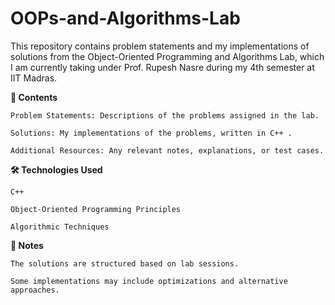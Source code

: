 # OOPs-and-Algorithms-Lab
This repository contains problem statements and my implementations of solutions from the Object-Oriented Programming and Algorithms Lab, which I am currently taking under Prof. Rupesh Nasre during my 4th semester at IIT Madras. 

**📂 Contents**

    Problem Statements: Descriptions of the problems assigned in the lab.

    Solutions: My implementations of the problems, written in C++ .

    Additional Resources: Any relevant notes, explanations, or test cases.

**🛠 Technologies Used**

    C++ 

    Object-Oriented Programming Principles

    Algorithmic Techniques

**📌 Notes**

    The solutions are structured based on lab sessions.

    Some implementations may include optimizations and alternative approaches.
